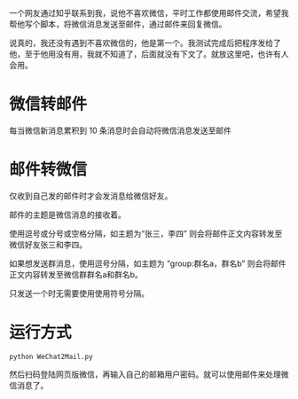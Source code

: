 
一个网友通过知乎联系到我，说他不喜欢微信，平时工作都使用邮件交流，希望我帮他写个脚本，将微信消息发送至邮件，通过邮件来回复微信。

说真的，我还没有遇到不喜欢微信的，他是第一个。我测试完成后把程序发给了他，至于他用没有用，我就不知道了，后面就没有下文了。就放这里吧，也许有人会用。

# 微信转邮件

每当微信新消息累积到 10 条消息时会自动将微信消息发送至邮件

# 邮件转微信

仅收到自己发的邮件时才会发消息给微信好友。

邮件的主题是微信消息的接收着。

使用逗号或分号或空格分隔，如主题为“张三，李四” 则会将邮件正文内容转发至微信好友张三和李四。

如果想发送群消息，使用逗号分隔，如主题为 “group:群名a，群名b” 则会将邮件正文内容转发至微信群群名a和群名b。

只发送一个时无需要使用使用符号分隔。

# 运行方式

```
python WeChat2Mail.py
```

然后扫码登陆网页版微信，再输入自己的邮箱用户密码。就可以使用邮件来处理微信消息了。


